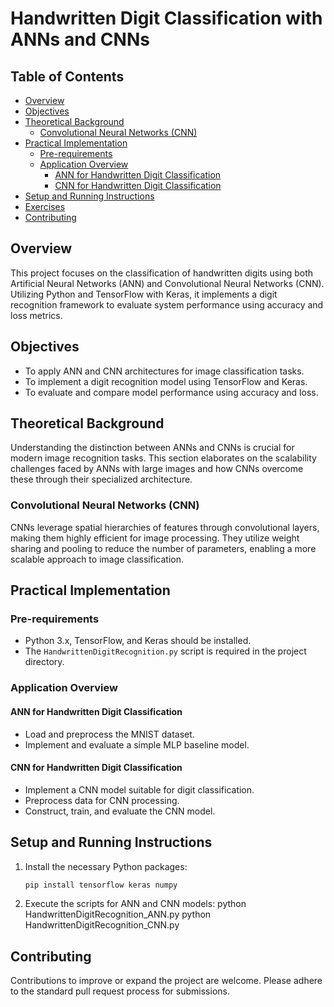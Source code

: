# Handwritten Digit Classification with ANNs and CNNs

## Table of Contents
- [Overview](#overview)
- [Objectives](#objectives)
- [Theoretical Background](#theoretical-background)
  - [Convolutional Neural Networks (CNN)](#convolutional-neural-networks-cnn)
- [Practical Implementation](#practical-implementation)
  - [Pre-requirements](#pre-requirements)
  - [Application Overview](#application-overview)
    - [ANN for Handwritten Digit Classification](#ann-for-handwritten-digit-classification)
    - [CNN for Handwritten Digit Classification](#cnn-for-handwritten-digit-classification)
- [Setup and Running Instructions](#setup-and-running-instructions)
- [Exercises](#exercises)
- [Contributing](#contributing)

## Overview
This project focuses on the classification of handwritten digits using both Artificial Neural Networks (ANN) and Convolutional Neural Networks (CNN). Utilizing Python and TensorFlow with Keras, it implements a digit recognition framework to evaluate system performance using accuracy and loss metrics.

## Objectives
- To apply ANN and CNN architectures for image classification tasks.
- To implement a digit recognition model using TensorFlow and Keras.
- To evaluate and compare model performance using accuracy and loss.

## Theoretical Background
Understanding the distinction between ANNs and CNNs is crucial for modern image recognition tasks. This section elaborates on the scalability challenges faced by ANNs with large images and how CNNs overcome these through their specialized architecture.

### Convolutional Neural Networks (CNN)
CNNs leverage spatial hierarchies of features through convolutional layers, making them highly efficient for image processing. They utilize weight sharing and pooling to reduce the number of parameters, enabling a more scalable approach to image classification.

## Practical Implementation
### Pre-requirements
- Python 3.x, TensorFlow, and Keras should be installed.
- The `HandwrittenDigitRecognition.py` script is required in the project directory.

### Application Overview
#### ANN for Handwritten Digit Classification
- Load and preprocess the MNIST dataset.
- Implement and evaluate a simple MLP baseline model.

#### CNN for Handwritten Digit Classification
- Implement a CNN model suitable for digit classification.
- Preprocess data for CNN processing.
- Construct, train, and evaluate the CNN model.

## Setup and Running Instructions
1. Install the necessary Python packages:
   ```bash
   pip install tensorflow keras numpy
2. Execute the scripts for ANN and CNN models:
   python HandwrittenDigitRecognition_ANN.py
   python HandwrittenDigitRecognition_CNN.py

## Contributing
Contributions to improve or expand the project are welcome. Please adhere to the standard pull request process for submissions.



